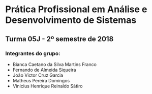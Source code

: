 # Prática Profissional em Análise e Desenvolvimento de Sistemas
## Turma 05J - 2º semestre de 2018

### Integrantes do grupo:

* Bianca Caetano da Silva Martins Franco
* Fernando de Almeida Siqueira
* João Victor Cruz Garcia 
* Matheus Pereira Domingos
* Vinicius Henrique Reinaldo Sátiro
